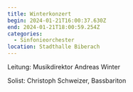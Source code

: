 ```yaml
---
title: Winterkonzert
begin: 2024-01-21T16:00:37.630Z
end: 2024-01-21T18:00:59.254Z
categories:
  - Sinfonieorchester
location: Stadthalle Biberach
---
```

Leitung: Musikdirektor Andreas Winter

Solist: Christoph Schweizer, Bassbariton